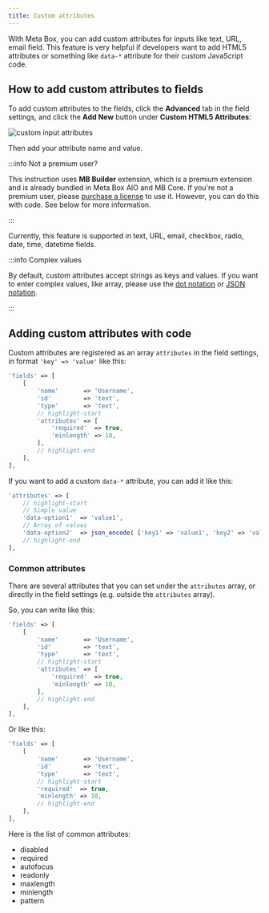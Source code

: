 ```yaml
---
title: Custom attributes
---
```


With Meta Box, you can add custom attributes for inputs like text, URL, email field. This feature is very helpful if developers want to add HTML5 attributes or something like `data-*` attribute for their custom JavaScript code.

## How to add custom attributes to fields

To add custom attributes to the fields, click the **Advanced** tab in the field settings, and click the **Add New** button under **Custom HTML5 Attributes**:

![custom input attributes](https://i.imgur.com/IFiPfAr.png)

Then add your attribute name and value.

:::info Not a premium user?

This instruction uses **MB Builder** extension, which is a premium extension and is already bundled in Meta Box AIO and MB Core. If you're not a premium user, please [purchase a license](https://metabox.io/pricing/) to use it. However, you can do this with code. See below for more information.

:::

Currently, this feature is supported in text, URL, email, checkbox, radio, date, time, datetime fields.


:::info Complex values

By default, custom attributes accept strings as keys and values. If you want to enter complex values, like array, please use the [dot notation](/extensions/meta-box-builder/#dot-notation) or [JSON notation](/extensions/meta-box-builder/#json-notation).

:::

## Adding custom attributes with code

Custom attributes are registered as an array `attributes` in the field settings, in format `'key' => 'value'` like this:

```php
'fields' => [
    [
        'name'       => 'Username',
        'id'         => 'text',
        'type'       => 'text',
        // highlight-start
        'attributes' => [
            'required'  => true,
            'minlength' => 10,
        ],
        // highlight-end
    ],
],
```

If you want to add a custom `data-*` attribute, you can add it like this:

```php
'attributes' => [
    // highlight-start
    // Simple value
    'data-option1'  => 'value1',
    // Array of values
    'data-option2'  => json_encode( ['key1' => 'value1', 'key2' => 'value2'] ),
    // highlight-end
],
```

### Common attributes

There are several attributes that you can set under the `attributes` array, or directly in the field settings (e.g. outside the `attributes` array).

So, you can write like this:

```php
'fields' => [
    [
        'name'       => 'Username',
        'id'         => 'text',
        'type'       => 'text',
        // highlight-start
        'attributes' => [
            'required'  => true,
            'minlength' => 10,
        ],
        // highlight-end
    ],
],
```

Or like this:

```php
'fields' => [
    [
        'name'       => 'Username',
        'id'         => 'text',
        'type'       => 'text',
        // highlight-start
        'required'  => true,
        'minlength' => 10,
        // highlight-end
    ],
],
```

Here is the list of common attributes:

- disabled
- required
- autofocus
- readonly
- maxlength
- minlength
- pattern